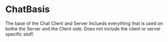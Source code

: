 ChatBasis
=========

The base of the Chat Client and Server
Inclueds everything that is used on bothe the Server and the Client side.
Does not include the client or server specific stuff.
